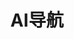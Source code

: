 ---
friends: true
title: AI导航
description: 好用的AI工具
permalink: /navlink.html
groups:
  - title: AI对话助手
    desc: 这里汇集了主流的AI对话工具，可以帮助您进行文本创作、问答和对话。
    list:
      - name: ChatGPT
        link: https://chat.openai.com
        avatar: /images/nav/chatgpt.png
        desc: OpenAI开发的大语言模型，强大的AI对话助手

      - name: Claude
        link: https://claude.ai
        avatar: /images/nav/claude.png
        desc: Anthropic开发的AI助手，擅长学术写作和分析

  - title: AI绘画工具
    desc: 这些是目前最受欢迎的AI绘画工具，可以将文字转换为精美的图片。
    list:
      - name: Midjourney
        link: https://www.midjourney.com
        avatar: /images/nav/midjourney.png
        desc: 最受欢迎的AI绘画工具，生成效果真实自然

      - name: Stable Diffusion
        link: https://stability.ai
        avatar: /images/nav/sd.png
        desc: 开源的AI绘画模型，可本地部署使用

  - title: AI视频创作
    desc: 这些工具可以帮助您使用AI技术创作和编辑视频内容。
    list:
      - name: Runway
        link: https://runway.ml
        avatar: /images/nav/runway.png
        desc: 专业的AI视频创作平台，支持多种视频生成和编辑功能

      - name: Pika Labs
        link: https://pika.art
        avatar: /images/nav/pika.png
        desc: 文本生成视频的AI工具，操作简单效果好

  - title: AI开发工具
    desc: 为开发者准备的AI工具，提高编程效率。
    list:
      - name: GitHub Copilot
        link: https://github.com/features/copilot
        avatar: /images/nav/copilot.png
        desc: 由GitHub和OpenAI开发的AI编程助手

      - name: Cursor
        link: https://cursor.sh
        avatar: /images/nav/cursor.png
        desc: 集成了AI功能的代码编辑器
---